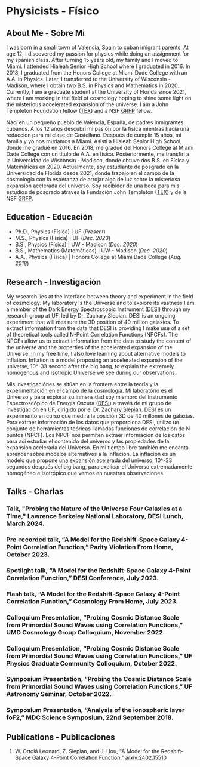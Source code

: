 # Physicists - Físico 
## About Me - Sobre Mi 
I was born in a small town of Valencia, Spain to cuban imigrant parents. At age 12, I discovered my passion for physics while doing an assignment for my spanish class. After turning 15 years old, my family and I moved to Miami. I attended Hialeah Senior High School where I graduated in 2016. In 2018, I graduated from the Honors College at Miami Dade College with an A.A. in Physics. Later, I transferred to the University of Wisconsin - Madison, where I obtain two B.S. in Physics and Mathematics in 2020. Currently, I am a graduate student at the University of Florida since 2021, where I am working in the field of cosmology hoping to shine some light on the misterious accelerated expansion of the universe. I am a John Templeton Foundation fellow ([TEX](https://www.templeton.org/news/announcing-the-recipients-of-the-theory-experiment-cross-training-tex-fellowship)) and a NSF [GRFP](https://www.nsfgrfp.org/) fellow. 

Nací en un pequeño pueblo de Valencia, España, de padres inmigrantes cubanos. A los 12 años descubrí mi pasión por la física mientras hacía una redaccion para mi clase de Castellano. Después de cumplir 15 años, mi familia y yo nos mudamos a Miami. Asistí a Hialeah Senior High School, donde me gradué en 2016. En 2018, me gradué del Honors College at Miami Dade College con un título de A.A. en física. Posteriormente, me transfirí a la Universidad de Wisconsin - Madison, donde obtuve dos B.S. en Física y Matemáticas en 2020. Actualmente, soy estudiante de posgrado en la Universidad de Florida desde 2021, donde trabajo en el campo de la cosmología con la esperanza de arrojar algo de luz sobre la misteriosa expansión acelerada del universo. Soy recibidor de una beca para mis estudios de posgrado atraves la Fundación John Templeton ([TEX](https://www.templeton.org/news/announcing-the-recipients-of-the-theory-experiment-cross-training-tex-fellowship)) y de la NSF [GRFP](https://www.nsfgrfp.org/).

## Education - Educación
- Ph.D., Physics (Física)	| UF  (_Present_)
- M.S., Physics (Física)	|   UF  (_Dec. 2023_)	 			        		
- B.S., Physics (Física)  |     UW - Madison (_Dec. 2020_)
- B.S., Mathematics (Matemáticas)  |   UW - Madison (_Dec. 2020_)
- A.A., Physics (Física)  |          Honors College at Miami Dade College (_Aug. 2018_)

## Research - Investigación
My research lies at the interface between theory and experiment in the field of cosmology. My laboratory is the Universe and to explore its vastness I am a member of the Dark Energy Spectroscopic Instrument ([DESI](https://www.desi.lbl.gov/)) through my research group at UF, led by Dr. Zachary Slepian. DESI is an ongoing experiment that will measure the 3D position of 40 million galaxies. To extract information from the data that DESI is providing I make use of a set of theoretical tools called N-Point Correlation Functions (NPCFs). The NPCFs allow us to extract information from the data to study the content of the universe and the properties of the accelerated expansion of the Universe. In my free time, I also love learning about alternative models to inflation. Inflation is a model proposing an accelerated expansion of the universe, 10^-33 second after the big bang, to explain the extremely homogenous and isotropic Universe we see during our observations. 

Mis investigaciónes se sitúan en la frontera entre la teoría y la experimentación en el campo de la cosmología. Mi laboratorio es el Universo y para explorar su inmensidad soy miembro del Instrumento Espectroscópico de Energía Oscura ([DESI](https://www.desi.lbl.gov/)) a través de mi grupo de investigación en UF, dirigido por el Dr. Zachary Slépian. DESI es un experimento en curso que medirá la posición 3D de 40 millones de galaxias. Para extraer información de los datos que proporciona DESI, utilizo un conjunto de herramientas teóricas llamadas funciones de correlación de N puntos (NPCF). Los NPCF nos permiten extraer información de los datos para asi estudiar el contenido del universo y las propiedades de la expansión acelerada del Universo. En mi tiempo libre también me encanta aprender sobre modelos alternativos a la inflación. La inflación es un modelo que propone una expansión acelerada del universo, 10^-33 segundos después del big bang, para explicar el Universo extremadamente homogéneo e isotrópico que vemos en nuestras observaciones.

## Talks - Charlas
### Talk, "Probing the Nature of the Universe Four Galaxies at a Time," Lawrence Berkeley National Laboratory, DESI Lunch, March 2024.
### Pre-recorded talk, “A Model for the Redshift-Space Galaxy 4-Point Correlation Function,” Parity Violation From Home, October 2023.
### Spotlight talk, “A Model for the Redshift-Space Galaxy 4-Point Correlation Function,” DESI Conference, July 2023.
### Flash talk, “A Model for the Redshift-Space Galaxy 4-Point Correlation Function,” Cosmology From Home, July 2023.
### Colloquium Presentation, “Probing Cosmic Distance Scale from Primordial Sound Waves using Correlation Functions,” UMD Cosmology Group Colloquium, November 2022.
### Colloquium Presentation, “Probing Cosmic Distance Scale from Primordial Sound Waves using Correlation Functions,” UF Physics Graduate Community Colloquium, October 2022.
### Symposium Presentation, “Probing the Cosmic Distance Scale from Primordial Sound Waves using Correlation Functions,” UF Astronomy Seminar, October 2022.
### Symposium Presentation, “Analysis of the ionospheric layer foF2,” MDC Science Symposium, 22nd September 2018.

## Publications - Publicaciones
1. W. Ortolá Leonard, Z. Slepian, and J. Hou, "A Model for the Redshift-Space Galaxy 4-Point Correlation Function," [arxiv:2402.15510](https://arxiv.org/abs/2402.15510)
